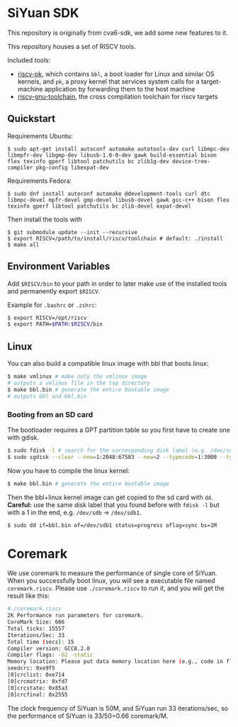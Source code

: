 # SiYuan SDK
This repository is originally from cva6-sdk, we add some new features to it.

This repository houses a set of RISCV tools.

Included tools:
* [riscv-pk](https://github.com/riscv/riscv-pk/), which contains `bbl`, a boot loader for Linux and similar OS kernels, and `pk`, a proxy kernel that services system calls for a target-machine application by forwarding them to the host machine
* [riscv-gnu-toolchain](https://github.com/riscv/riscv-gnu-toolchain), the cross compilation toolchain for riscv targets

## Quickstart

Requirements Ubuntu:
```console
$ sudo apt-get install autoconf automake autotools-dev curl libmpc-dev libmpfr-dev libgmp-dev libusb-1.0-0-dev gawk build-essential bison flex texinfo gperf libtool patchutils bc zlib1g-dev device-tree-compiler pkg-config libexpat-dev
```

Requirements Fedora:
```console
$ sudo dnf install autoconf automake @development-tools curl dtc libmpc-devel mpfr-devel gmp-devel libusb-devel gawk gcc-c++ bison flex texinfo gperf libtool patchutils bc zlib-devel expat-devel
```

Then install the tools with

```console
$ git submodule update --init --recursive
$ export RISCV=/path/to/install/riscv/toolchain # default: ./install
$ make all
```

## Environment Variables

Add `$RISCV/bin` to your path in order to later make use of the installed tools and permanently export `$RISCV`. 

Example for `.bashrc` or `.zshrc`:
```bash
$ export RISCV=/opt/riscv
$ export PATH=$PATH:$RISCV/bin
```

## Linux
You can also build a compatible linux image with bbl that boots linux:
```bash
$ make vmlinux # make only the vmlinux image
# outputs a vmlinux file in the top directory
$ make bbl.bin # generate the entire bootable image
# outputs bbl and bbl.bin
```

### Booting from an SD card
The bootloader requires a GPT partition table so you first have to create one with gdisk.

```bash
$ sudo fdisk -l # search for the corresponding disk label (e.g. /dev/sdb)
$ sudo sgdisk --clear --new=1:2048:67583 --new=2 --typecode=1:3000 --typecode=2:8300 /dev/sdb # create a new gpt partition table and two partitions: 1st partition: 32mb (ONIE boot), second partition: rest (Linux root)
```

Now you have to compile the linux kernel:
```bash
$ make bbl.bin # generate the entire bootable image
```

Then the bbl+linux kernel image can get copied to the sd card with `dd`. __Careful:__  use the same disk label that you found before with `fdisk -l` but with a 1 in the end, e.g. `/dev/sdb` -> `/dev/sdb1`.
```bash
$ sudo dd if=bbl.bin of=/dev/sdb1 status=progress oflag=sync bs=1M
```

# Coremark
We use coremark to measure the performance of single core of SiYuan. When you successfully boot linux, you will see a executable file named `coremark.riscv`. Please use `./coremark.riscv` to run it, and you will get the result like this:

```bash
#./coremark.riscv
2K Performance run parameters for coremark.
CoreMark Size: 666
Total ticks: 15557
Iterations/Sec: 33 
Total time (secs): 15
Compiler version: GCC8.2.0
Compiler flags: -O2 -static
Memory location: Please put data memory location here (e.g., code in flash, data on heap etc)
seedcrc: 0xe9f5
[0]crclist: 0xe714
[0]crcmatrix: 0xfd7
[0]crcstate: 0x85a3
[0]crcfinal: 0x2555
```
The clock frequency of SiYuan is 50M, and SiYuan run 33 iterations/sec, so the performance of SiYuan is 33/50=0.66 coremark/M.